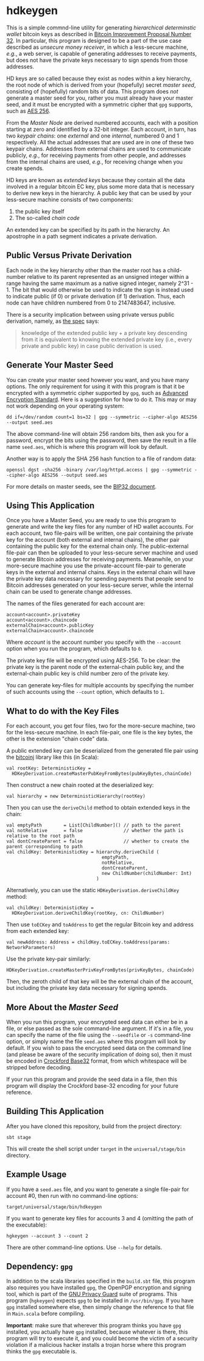 hdkeygen
========

This is a simple commnd-line utility for generating _hierarchical
determinstic wallet_ bitcoin keys as described in
[Bitcoin Improvement Proposal Number 32](https://en.bitcoin.it/wiki/BIP_0032).
In particular, this program is designed to be a part of the use case described as
_unsecure money receiver_, in which a less-secure machine, _e.g._, a
web server, is capable of generating addresses to receive payments,
but does not have the private keys necessary to sign spends from those
addresses.

HD keys are so called because they exist as nodes within a key
hierarchy, the root node of which is derived from your (hopefully)
secret _master seed_, consisting of (hopefully) random bits of data.
This program does _not_ generate a master seed for you, rather you
must already have your master seed, and it must be encrypted with a
symmetric cipher that `gpg` supports, such as [AES
256](http://en.wikipedia.org/wiki/Advanced_Encryption_Standard).

From the _Master Node_ are derived numbered accounts, each with a
position starting at zero and identified by a 32-bit integer.  Each
account, in turn, has two _keypair chains_: one _external_ and one
_internal_, numbered 0 and 1 respectively.  All the actual addresses
that are used are in one of these two keypair chains.  Addresses from
external chains are used to communicate publicly, _e.g._, for
receiving payments from other people, and addresses from the internal
chains are used, _e.g._, for receiving change when you create spends.

HD keys are known as _extended keys_ because they contain all the data
involved in a regular bitcoin EC key, plus some more data that is
necessary to derive new keys in the hierarchy.  A public key that can
be used by your less-secure machine consists of two components:

1. the public key itself
2. The so-called _chain code_

An extended key can be specified by its path in the hierarchy.  An
apostrophe in a path segment indicates a private derivation.

Public Versus Private Derivation
--------------------------------

Each node in the key hierarchy other than the master root has a
child-number relative to its parent represented as an unsigned integer
within a range having the same maximum as a native signed integer,
namely 2^31 - 1.  The bit that would otherwise be used to indicate the
sign is instead used to indicate public (if 0) or private derivation
(if 1) derivation.  Thus, each node can have children numbered from 0
to 2147483647, inclusive.

There is a security implication between using private versus public
derivation, namely, as
[the spec](https://github.com/bitcoin/bips/blob/master/bip-0032.mediawiki#security)
says:

> knowledge of the extended public key + a private key descending from
> it is equivalent to knowing the extended private key (i.e., every
> private and public key) in case public derivation is used.

Generate Your Master Seed
-------------------------

You can create your master seed however you want, and you have many
options.  The only requirement for using it with this program is that
it be encrypted with a symmetric cipher supported by `gpg`, such
as [Advanced Encryption
Standard](](http://en.wikipedia.org/wiki/Advanced_Encryption_Standard)).
Here is a suggestion for how to do it.  This may or may not
work depending on your operating system:

    dd if=/dev/random count=1 bs=32 | gpg --symmetric --cipher-algo AES256 --output seed.aes

The above command-line will obtain 256 random bits, then ask you for a
password, encrypt the bits using the password, then save the result in
a file name `seed.aes`, which is where this program will look by
default.

Another way is to apply the SHA 256 hash function to a file of random
data:

    openssl dgst -sha256 -binary /var/log/httpd.access | gpg --symmetric --cipher-algo AES256 --output seed.aes

For more details on master seeds, see the
[BIP32 document](https://en.bitcoin.it/wiki/BIP_0032#Master_key_generation).

Using This Application
----------------------

Once you have a Master Seed, you are ready to use this program to
generate and write the key files for any number of HD wallet accounts.
For each account, two file-pairs will be written, one pair containing
the private key for the account (both external and internal chains),
the other pair containing the public key for the external chain only.
The public-external file-pair can then be uploaded to your less-secure
server machine and used to generate Bitcoin addresses for receiving
payments.  Meanwhile, on your more-secure machine you use the
private-account file-pair to generate keys in the external and
internal chains.  Keys in the external chain will have the private key
data necessary for spending payments that people send to Bitcoin
addresses generated on your less-secure server, while the internal
chain can be used to generate change addresses.

The names of the files generated for each account are:

    account<account>.privateKey
    account<account>.chaincode
    externalChain<account>.publicKey
    externalChain<account>.chaincode


Where _account_ is the account number you specify with the `--account`
option when you run the program, which defaults to `0`.

The private key file will be encrypted using AES-256.  To be clear:
the private key is the parent node of the external-chain public key,
and the external-chain public key is child number zero of the private
key.

You can generate key-files for multiple accounts by specifying the number of
such accounts using the `--count` option, which defaults to `1`.

What to do with the Key Files
-----------------------------

For each account, you get four files, two for the more-secure machine,
two for the less-secure machine.  In each file-pair, one file is the
key bytes, the other is the extension "chain code" data.

A public extended key can be deserialized from the generated file pair
using the [bitcoinj](https://code.google.com/p/bitcoinj/) library like
this (in Scala):

    val rootKey: DeterministicKey =
	  HDKeyDerivation.createMasterPubKeyFromBytes(pubKeyBytes,chainCode)

Then construct a new chain rooted at the deserialized key:

    val hierarchy = new DeterministicHierarchy(rootKey)

Then you can use the `deriveChild` method to obtain extended keys in the
chain:

    val emptyPath        = List[ChildNumber]() // path to the parent
	val notRelative      = false               // whether the path is relative to the root path
	val dontCreateParent = false               // whether to create the parent corresponding to path
    val childKey: DeterministicKey = hierarchy.deriveChild (
	                                   emptyPath,
				                       notRelative,
				                       dontCreateParent,
				                       new ChildNumber(childNumber: Int)
                                     )

Alternatively, you can use the static `HDKeyDerivation.deriveChildKey` method:

	val childKey: DeterministicKey =
	  HDKeyDerivation.deriveChildKey(rootKey, cn: ChildNumber)

Then use `toECKey` and `toAddress` to get the regular Bitcoin key and
address from each extended key:

    val newAddress: Address = childKey.toECKey.toAddress(params: NetworkParameters)

Use the private key-pair similarly:

    HDKeyDerivation.createMasterPrivKeyFromBytes(privKeyBytes, chainCode)
	
Then, the zeroth child of that key will be the external chain of the
account, but including the private key data necessary for signing spends.

More About the _Master Seed_
----------------------------

When you run this program, your encrypted seed data can either be in a
file, or else passed as the sole command-line argument.  If it's in a
file, you can specify the name of the file using the `--seedfile` or
`-s` command-line option, or simply name the file `seed.aes` where
this program will look by default.  If you wish to pass the encrypted
seed data on the command line (and please be aware of the security
implication of doing so), then it must be encoded in
[Crockford Base32](http://www.crockford.com/wrmg/base32.html) format,
from which whitespace will be stripped before decoding.

If your run this program and provide the seed data in a file, then
this program will display the Crockford base-32 encoding for your
future reference.

Building This Application
-------------------------

After you have cloned this repository, build from the project directory:

    sbt stage

This will create the shell script under `target` in the
`universal/stage/bin` directory.

Example Usage
-------------

If you have a `seed.aes` file, and you want to generate a single
file-pair for account #0, then run with no command-line options:

    target/universal/stage/bin/hdkeygen

If you want to generate key files for accounts 3 and 4 (omitting the
path of the executable):

    hgkeygen --account 3 --count 2

There are other command-line options.  Use `--help` for details.

Dependency: `gpg`
-----------------

In addition to the scala libraries specified in the `build.sbt` file,
this program also requires you have installed `gpg`, the OpenPGP
encryption and signing tool, which is part of the
[GNU Privacy Guard](http://www.gnu.org/software/gnupg/) suite of
programs.  This program (`hgkeygen`) expects `gpg` to be installed in
`/usr/bin/gpg`.  If you have `gpg` installed somewhere else, then
simply change the reference to that file in `Main.scala` before
compiling.

**Important**: make sure that wherever this program thinks you have
`gpg` installed, you actually have `gpg` installed, because whatever
is there, this program will try to execute it, and you could become
the victim of a security violation if a malicious hacker installs a
trojan horse where this program thinks the `gpg` executable is.
